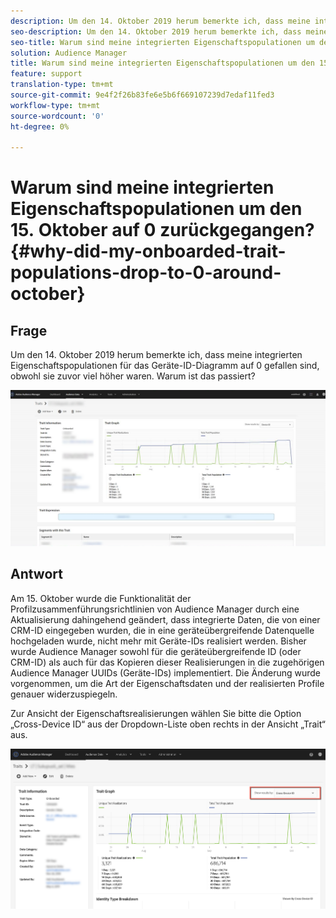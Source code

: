 ```yaml
---
description: Um den 14. Oktober 2019 herum bemerkte ich, dass meine integrierten Eigenschaftspopulationen für das Geräte-ID-Diagramm auf 0 gefallen sind, obwohl sie zuvor viel höher waren.
seo-description: Um den 14. Oktober 2019 herum bemerkte ich, dass meine integrierten Eigenschaftspopulationen für das Geräte-ID-Diagramm auf 0 gefallen sind, obwohl sie zuvor viel höher waren.
seo-title: Warum sind meine integrierten Eigenschaftspopulationen um den 15. Oktober auf 0 zurückgegangen?
solution: Audience Manager
title: Warum sind meine integrierten Eigenschaftspopulationen um den 15. Oktober auf 0 zurückgegangen?
feature: support
translation-type: tm+mt
source-git-commit: 9e4f2f26b83fe6e5b6f669107239d7edaf11fed3
workflow-type: tm+mt
source-wordcount: '0'
ht-degree: 0%

---
```



# Warum sind meine integrierten Eigenschaftspopulationen um den 15. Oktober auf 0 zurückgegangen? {#why-did-my-onboarded-trait-populations-drop-to-0-around-october}

## Frage

Um den 14. Oktober 2019 herum bemerkte ich, dass meine integrierten Eigenschaftspopulationen für das Geräte-ID-Diagramm auf 0 gefallen sind, obwohl sie zuvor viel höher waren. Warum ist das passiert?

![Bild des Abfalls der Geräte-ID](assets/device_id_populationdrop.png)

## Antwort

Am 15. Oktober wurde die Funktionalität der Profilzusammenführungsrichtlinien von Audience Manager durch eine Aktualisierung dahingehend geändert, dass integrierte Daten, die von einer CRM-ID eingegeben wurden, die in eine geräteübergreifende Datenquelle hochgeladen wurde, nicht mehr mit Geräte-IDs realisiert werden.  Bisher wurde Audience Manager sowohl für die geräteübergreifende ID (oder CRM-ID) als auch für das Kopieren dieser Realisierungen in die zugehörigen Audience Manager UUIDs (Geräte-IDs) implementiert.  Die Änderung wurde vorgenommen, um die Art der Eigenschaftsdaten und der realisierten Profile genauer widerzuspiegeln.

Zur Ansicht der Eigenschaftsrealisierungen wählen Sie bitte die Option „Cross-Device ID“ aus der Dropdown-Liste oben rechts in der Ansicht „Trait“ aus.

![Anzeigen von Realisierungen nach geräteübergreifender ID](assets/deviceid-crossdevice.png)